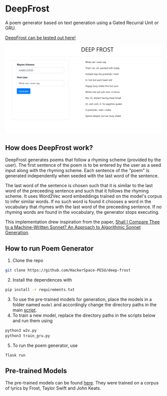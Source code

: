 # DeepFrost
A poem generator based on text generation using a Gated Recurral Unit or GRU.

[DeepFrost can be tested out here!](https://deep-frost.herokuapp.com/)

![DeepFrost](img/deep-frost.png)

## How does DeepFrost work?
DeepFrost generates poems that follow a rhyming scheme (provided by the user). The first sentence of the poem is to be entered by the user as a seed input along with the rhyming scheme. Each sentence of the "poem" is generated independently when seeded with the last word of the sentence.<br>

The last word of the sentence is chosen such that it is similar to the last word of the preceeding sentence and such that it follows the rhyming scheme. It uses Word2Vec word embeddings trained on the model's corpus to infer similar words. If no such word is found it chooses a word in the vocabulary that rhymes with the last word of the preceeding sentence. If no rhyming words are found in the vocabulary, the generator stops executing.

This implementation drew inspiration from the paper, [Shall I Compare Thee to a Machine-Written Sonnet? An Approach to Algorithmic Sonnet Generation](https://arxiv.org/abs/1811.05067).

## How to run Poem Generator
1. Clone the repo 
```bash
git clone https://github.com/HackerSpace-PESU/deep-frost
```
2. Install the dependences with 
```bash
pip install -r requirements.txt
```
3. To use the pre-trained models for generation, place the models in a folder named `model` and accordingly change the directory paths in the main [script](https://github.com/HackerSpace-PESU/deep-frost/blob/master/src/main.py).
4. To train a new model, replace the directory paths in the scripts below and run them using
```bash
python3 w2v.py
python3 train_gru.py
```
5. To run the poem generator, use
```bash
flask run
```

## Pre-trained Models
The pre-trained models can be found [here](https://drive.google.com/drive/folders/1yrmnKJ5h0KfIyt8ZxEiX0Y15kwzUMT9o?usp=sharing). They were trained on a corpus of lyrics by Frost, Taylor Swift and John Keats.

